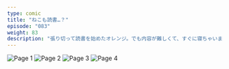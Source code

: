 ```yaml
---
type: comic
title: "ねこも読書…？"
episode: "083"
weight: 83
description: "張り切って読書を始めたオレンジ。でも内容が難しくて、すぐに寝ちゃいました… 😭"
---
```


![Page 1](name-1.jpg)
![Page 2](name-2.jpg)
![Page 3](name-3.jpg)
![Page 4](name-4.jpg)
